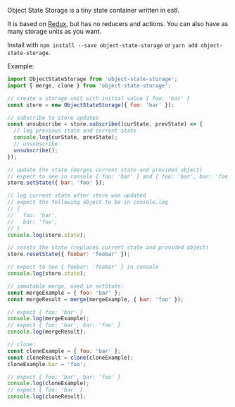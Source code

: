 Object State Storage is a tiny state container written in es6.

It is based on [Redux](https://github.com/reactjs/redux), but has no reducers and actions.
You can also have as many storage units as you want.

Install with `npm install --save object-state-storage` or `yarn add object-state-storage`.

Example:

```javascript
import ObjectStateStorage from 'object-state-storage';
import { merge, clone } from 'object-state-storage';

// create a storage unit with initial value { foo: 'bar' }
const store = new ObjectStateStorage({ foo: 'bar' });

// subscribe to store updates
const unsubscribe = store.subscribe((curState, prevState) => {
  // log previous state and current state
  console.log(curState, prevState);
  // unsubscribe
  unsubscribe();
});

// update the state (merges current state and provided object)
// expect to see in console { foo: 'bar' } and { foo: 'bar', bar: 'foo' }
store.setState({ bar: 'foo' });

// log current state after store was updated
// expect the following object to be in console.log
// {
//   foo: 'bar',
//   bar: 'foo',
// }
console.log(store.state);

// resets the state (replaces current state and provided object)
store.resetState({ foobar: 'foobar' });

// expect to see { foobar: 'foobar' } in console
console.log(store.state);

// immutable merge, used in setState:
const mergeExample = { foo: 'bar' };
const mergeResult = merge(mergeExample, { bar: 'foo' });

// expect { foo: 'bar' }
console.log(mergeExample);
// expect { foo: 'bar', bar: 'foo' }
console.log(mergeResult);

// clone:
const cloneExample = { foo: 'bar' };
const cloneResult = clone(cloneExample);
cloneExample.bar = 'foo';

// expect { foo: 'bar', bar: 'foo' }
console.log(cloneExample);
// expect { foo: 'bar' }
console.log(cloneResult);

```
